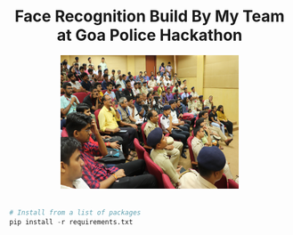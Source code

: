 <a> 
   <div align="center"> <h1>Face Recognition Build By My Team at Goa Police Hackathon</h1> 
   <img border="0" src="/icon.gif" width="320" height="240" >
   </div>
</a>


``` python

# Install from a list of packages 
pip install -r requirements.txt

```

